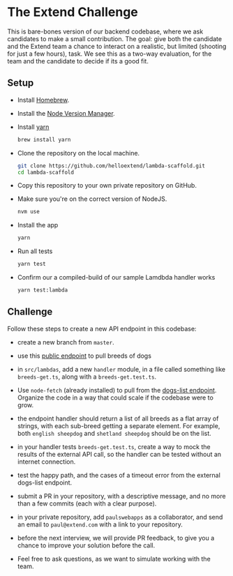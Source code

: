 # The Extend Challenge

This is bare-bones version of our backend codebase, where we ask candidates to make a small contribution. The goal: give both the candidate and the Extend team a chance to interact on a realistic, but limited (shooting for just a few hours), task. We see this as a two-way evaluation, for the team and the candidate to decide if its a good fit.

## Setup

- Install [Homebrew](https://brew.sh/).

- Install the [Node Version Manager](https://github.com/creationix/nvm).

- Install [yarn](https://www.npmjs.com/package/yarn)

  ```bash
  brew install yarn
  ```

- Clone the repository on the local machine.

  ```bash
  git clone https://github.com/helloextend/lambda-scaffold.git
  cd lambda-scaffold
  ```

- Copy this repository to your own private repository on GitHub.

- Make sure you're on the correct version of NodeJS.

  ```bash
  nvm use
  ```

- Install the app

  ```bash
  yarn
  ```

- Run all tests

  ```bash
  yarn test
  ```

- Confirm our a compiled-build of our sample Lamdbda handler works

  ```bash
  yarn test:lambda
  ```

## Challenge

Follow these steps to create a new API endpoint in this codebase:

- create a new branch from `master`.

- use this [public endpoint](https://dog.ceo/api/breeds/list/all) to pull breeds of dogs

- in `src/lambdas`, add a new `handler` module, in a file called something like `breeds-get.ts`, along with a `breeds-get.test.ts`.

- Use `node-fetch` (already installed) to pull from the [dogs-list endpoint](https://dog.ceo/api/breeds/list/all). Organize the code in a way that could scale if the codebase were to grow.

- the endpoint handler should return a list of all breeds as a flat array of strings, with each sub-breed getting a separate element. For example, both `english sheepdog` and `shetland sheepdog` should be on the list.

- in your handler tests `breeds-get.test.ts`, create a way to mock the results of the external API call, so the handler can be tested without an internet connection.

- test the happy path, and the cases of a timeout error from the external dogs-list endpoint.

- submit a PR in your repository, with a descriptive message, and no more than a few commits (each with a clear purpose).

- in your private repository, add `paulswebapps` as a collaborator, and send an email to `paul@extend.com` with a link to your repository.

- before the next interview, we will provide PR feedback, to give you a chance to improve your solution before the call.

- Feel free to ask questions, as we want to simulate working with the team.
